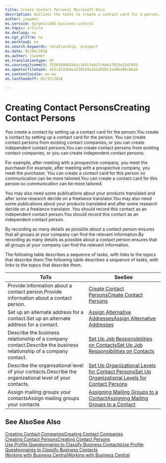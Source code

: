 ```yaml
---
title: Create Contact Persons| Microsoft Docs
description: Outlines the tasks to create a contact card for a person, for example, a prospect or supplier, helping to define the relationship and tailor communication.
author: jswymer
ms.service: dynamics365-business-central
ms.topic: article
ms.devlang: na
ms.tgt_pltfrm: na
ms.workload: na
ms.search.keywords: relationship, prospect
ms.date: 05/09/2018
ms.author: jswymer
ms.translationtype: HT
ms.sourcegitcommit: 75501b9402bb1c14fcfeb2fc6e61f055a2247493
ms.openlocfilehash: 341cd12db4ca130539a2ba2838c3aa95a96cb6ab
ms.contentlocale: en-au
ms.lasthandoff: 05/15/2018

---
```

# <a name="creating-contact-persons"></a><span data-ttu-id="97ba5-103">Creating Contact Persons</span><span class="sxs-lookup"><span data-stu-id="97ba5-103">Creating Contact Persons</span></span>
<span data-ttu-id="97ba5-104">You create a contact by setting up a contact card for the person.</span><span class="sxs-lookup"><span data-stu-id="97ba5-104">You create a contact by setting up a contact card for the person.</span></span> <span data-ttu-id="97ba5-105">You can create contact persons from existing contact companies, or you can create independent contact persons.</span><span class="sxs-lookup"><span data-stu-id="97ba5-105">You can create contact persons from existing contact companies, or you can create independent contact persons.</span></span>

<span data-ttu-id="97ba5-106">For example, after meeting with a prospective company, you meet the purchaser.</span><span class="sxs-lookup"><span data-stu-id="97ba5-106">For example, after meeting with a prospective company, you meet the purchaser.</span></span> <span data-ttu-id="97ba5-107">You can create a contact card for this person so communication can be more tailored.</span><span class="sxs-lookup"><span data-stu-id="97ba5-107">You can create a contact card for this person so communication can be more tailored.</span></span>

<span data-ttu-id="97ba5-108">You may also need some publications about your products translated and after some research decide on a freelance translator.</span><span class="sxs-lookup"><span data-stu-id="97ba5-108">You may also need some publications about your products translated and after some research decide on a freelance translator.</span></span> <span data-ttu-id="97ba5-109">You should record this contact as an independent contact person.</span><span class="sxs-lookup"><span data-stu-id="97ba5-109">You should record this contact as an independent contact person.</span></span>

<span data-ttu-id="97ba5-110">By recording as many details as possible about a contact person ensures that all groups at your company can find the relevant information.</span><span class="sxs-lookup"><span data-stu-id="97ba5-110">By recording as many details as possible about a contact person ensures that all groups at your company can find the relevant information.</span></span>

<span data-ttu-id="97ba5-111">The following table describes a sequence of tasks, with links to the topics that describe them.</span><span class="sxs-lookup"><span data-stu-id="97ba5-111">The following table describes a sequence of tasks, with links to the topics that describe them.</span></span>

| <span data-ttu-id="97ba5-112">To</span><span class="sxs-lookup"><span data-stu-id="97ba5-112">To</span></span> | <span data-ttu-id="97ba5-113">See</span><span class="sxs-lookup"><span data-stu-id="97ba5-113">See</span></span> |
| --- | --- |
| <span data-ttu-id="97ba5-114">Provide information about a contact person.</span><span class="sxs-lookup"><span data-stu-id="97ba5-114">Provide information about a contact person.</span></span> |[<span data-ttu-id="97ba5-115">Create Contact Persons</span><span class="sxs-lookup"><span data-stu-id="97ba5-115">Create Contact Persons</span></span>](marketing-how-create-contact-persons.md) |
| <span data-ttu-id="97ba5-116">Set up an alternate address for a contact.</span><span class="sxs-lookup"><span data-stu-id="97ba5-116">Set up an alternate address for a contact.</span></span> |[<span data-ttu-id="97ba5-117">Assign Alternative Addresses</span><span class="sxs-lookup"><span data-stu-id="97ba5-117">Assign Alternative Addresses</span></span>](marketing-how-assign-alternate-address.md) |
| <span data-ttu-id="97ba5-118">Describe the business relationship of a company contact.</span><span class="sxs-lookup"><span data-stu-id="97ba5-118">Describe the business relationship of a company contact.</span></span> |[<span data-ttu-id="97ba5-119">Set Up Job Responsibilities on Contacts</span><span class="sxs-lookup"><span data-stu-id="97ba5-119">Set Up Job Responsibilities on Contacts</span></span>](marketing-job-responsibilities.md) |
| <span data-ttu-id="97ba5-120">Describe the organisational level of your contacts.</span><span class="sxs-lookup"><span data-stu-id="97ba5-120">Describe the organizational level of your contacts.</span></span> |[<span data-ttu-id="97ba5-121">Set Up Organizational Levels for Contact Persons</span><span class="sxs-lookup"><span data-stu-id="97ba5-121">Set Up Organizational Levels for Contact Persons</span></span>](marketing-organizational-levels.md) |
| <span data-ttu-id="97ba5-122">Assign mailing groups your contacts</span><span class="sxs-lookup"><span data-stu-id="97ba5-122">Assign mailing groups your contacts</span></span> |[<span data-ttu-id="97ba5-123">Assigning Mailing Groups to a Contact</span><span class="sxs-lookup"><span data-stu-id="97ba5-123">Assigning Mailing Groups to a Contact</span></span>](marketing-mailing-groups.md) |

## <a name="see-also"></a><span data-ttu-id="97ba5-124">See Also</span><span class="sxs-lookup"><span data-stu-id="97ba5-124">See Also</span></span>
[<span data-ttu-id="97ba5-125">Creating Contact Companies</span><span class="sxs-lookup"><span data-stu-id="97ba5-125">Creating Contact Companies</span></span>](marketing-create-contact-companies.md)  
[<span data-ttu-id="97ba5-126">Creating Contact Persons</span><span class="sxs-lookup"><span data-stu-id="97ba5-126">Creating Contact Persons</span></span>](marketing-create-contact-persons.md)  
[<span data-ttu-id="97ba5-127">Use Profile Questionnaires to Classify Business Contacts</span><span class="sxs-lookup"><span data-stu-id="97ba5-127">Use Profile Questionnaires to Classify Business Contacts</span></span>](marketing-create-contact-profile-questionnaire.md)  
[<span data-ttu-id="97ba5-128">Working with Business Central</span><span class="sxs-lookup"><span data-stu-id="97ba5-128">Working with Business Central</span></span>](ui-work-product.md)

